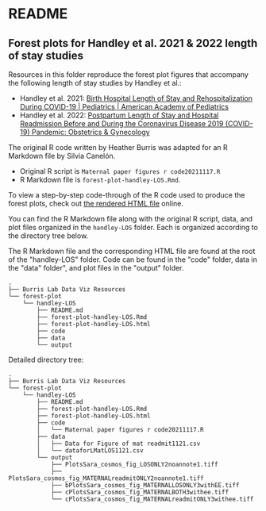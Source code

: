 # README

## Forest plots for Handley et al. 2021 & 2022 length of stay studies

Resources in this folder reproduce the forest plot figures that accompany the following length of stay studies by Handley et al.:

- Handley et al. 2021: [Birth Hospital Length of Stay and Rehospitalization During COVID-19 | Pediatrics | American Academy of Pediatrics](https://publications-aap-org.proxy.library.upenn.edu/pediatrics/article/149/1/e2021053498/183458/Birth-Hospital-Length-of-Stay-and)
- Handley et al. 2022: [Postpartum Length of Stay and Hospital Readmission Before and During the Coronavirus Disease 2019 (COVID-19) Pandemic: Obstetrics & Gynecology](https://journals.lww.com/greenjournal/Fulltext/2022/03000/Postpartum_Length_of_Stay_and_Hospital_Readmission.5.aspx)

The original R code written by Heather Burris was adapted for an R Markdown file by Silvia Canelón.

- Original R script is `Maternal paper figures r code20211117.R`
- R Markdown file is `forest-plot-handley-LOS.Rmd`.

To view a step-by-step code-through of the R code used to produce the forest plots, check out [the rendered HTML file](https://spcanelon.github.io/burris-lab-data-viz/forest-plot/handley-LOS/forest-plot-handley-LOS.html) online.

You can find the R Markdown file along with the original R script, data, and plot files organized in the `handley-LOS` folder. Each is organized according to the directory tree below.

The R Markdown file and the corresponding HTML file are found at the root of the "handley-LOS" folder. Code can be found in the "code" folder, data in the "data" folder", and plot files in the "output" folder.

```
.
├── Burris Lab Data Viz Resources
└── forest-plot
    └── handley-LOS
        ├── README.md
        ├── forest-plot-handley-LOS.Rmd
        ├── forest-plot-handley-LOS.html
        ├── code
        ├── data
        └── output

```

Detailed directory tree:

```
.
├── Burris Lab Data Viz Resources
└── forest-plot
    └── handley-LOS
        ├── README.md
        ├── forest-plot-handley-LOS.Rmd
        ├── forest-plot-handley-LOS.html
        ├── code
        │   └── Maternal paper figures r code20211117.R
        ├── data
        │   ├── Data for Figure of mat readmit1121.csv
        │   └── dataforLMatLOS1121.csv
        └── output
            ├── PlotsSara_cosmos_fig_LOSONLY2noannote1.tiff
            ├── PlotsSara_cosmos_fig_MATERNALreadmitONLY2noannote1.tiff
            ├── bPlotsSara_cosmos_fig_MATERNALLOSONLY3withEE.tiff
            ├── cPlotsSara_cosmos_fig_MATERNALBOTH3withee.tiff
            └── cPlotsSara_cosmos_fig_MATERNALreadmitONLY3withee.tiff
```

